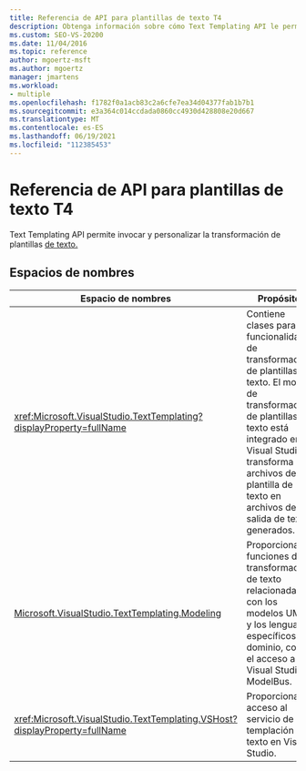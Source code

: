 ```yaml
---
title: Referencia de API para plantillas de texto T4
description: Obtenga información sobre cómo Text Templating API le permite invocar y personalizar la transformación de plantillas de texto.
ms.custom: SEO-VS-20200
ms.date: 11/04/2016
ms.topic: reference
author: mgoertz-msft
ms.author: mgoertz
manager: jmartens
ms.workload:
- multiple
ms.openlocfilehash: f1782f0a1acb83c2a6cfe7ea34d04377fab1b7b1
ms.sourcegitcommit: e3a364c014ccdada0860cc4930d428808e20d667
ms.translationtype: MT
ms.contentlocale: es-ES
ms.lasthandoff: 06/19/2021
ms.locfileid: "112385453"
---
```

# <a name="api-reference-for-t4-text-templates"></a>Referencia de API para plantillas de texto T4

Text Templating API permite invocar y personalizar la transformación de plantillas [de texto.](../modeling/code-generation-and-t4-text-templates.md)

## <a name="namespaces"></a>Espacios de nombres

|Espacio de nombres|Propósito|
|-|-|
|<xref:Microsoft.VisualStudio.TextTemplating?displayProperty=fullName>|Contiene clases para la funcionalidad de transformación de plantillas de texto. El motor de transformación de plantillas de texto está integrado en Visual Studio y transforma archivos de plantilla de texto en archivos de salida de texto generados.|
|[Microsoft.VisualStudio.TextTemplating.Modeling](/previous-versions/ee844312(v=vs.140))|Proporciona funciones de transformación de texto relacionadas con los modelos UML y los lenguajes específicos del dominio, como el acceso a Visual Studio ModelBus.|
|<xref:Microsoft.VisualStudio.TextTemplating.VSHost?displayProperty=fullName>|Proporciona acceso al servicio de templación de texto en Visual Studio.|
